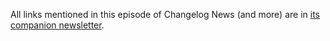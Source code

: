 All links mentioned in this episode of Changelog News (and more) are in [its companion newsletter](https://changelog.com/news/87/email).
